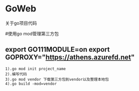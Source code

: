 # GoWeb
关于go项目代码

#使用go mod管理第三方包
## export GO111MODULE=on   export GOPROXY="https://athens.azurefd.net"
```
1).go mod init project_name
2).编写代码
3).go mod vendor 下载第三方包到vendor以及整理本地包
4).go build -mod=vendor
```


